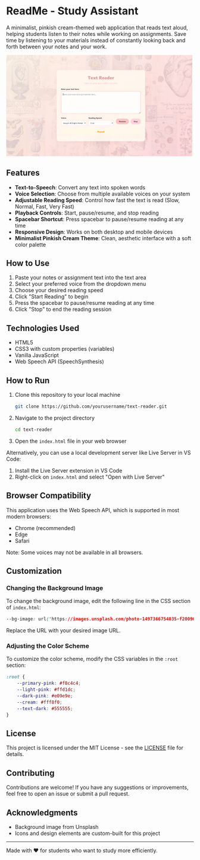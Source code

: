 

# ReadMe - Study Assistant

A minimalist, pinkish cream-themed web application that reads text aloud, helping students listen to their notes while working on assignments. Save time by listening to your materials instead of constantly looking back and forth between your notes and your work.

<img src="Screenshot 2025-08-06 105830.png" width="500">

## Features

- **Text-to-Speech**: Convert any text into spoken words
- **Voice Selection**: Choose from multiple available voices on your system
- **Adjustable Reading Speed**: Control how fast the text is read (Slow, Normal, Fast, Very Fast)
- **Playback Controls**: Start, pause/resume, and stop reading
- **Spacebar Shortcut**: Press spacebar to pause/resume reading at any time
- **Responsive Design**: Works on both desktop and mobile devices
- **Minimalist Pinkish Cream Theme**: Clean, aesthetic interface with a soft color palette

## How to Use

1. Paste your notes or assignment text into the text area
2. Select your preferred voice from the dropdown menu
3. Choose your desired reading speed
4. Click "Start Reading" to begin
5. Press the spacebar to pause/resume reading at any time
6. Click "Stop" to end the reading session

## Technologies Used

- HTML5
- CSS3 with custom properties (variables)
- Vanilla JavaScript
- Web Speech API (SpeechSynthesis)

## How to Run

1. Clone this repository to your local machine
   ```bash
   git clone https://github.com/yourusername/text-reader.git
   ```
2. Navigate to the project directory
   ```bash
   cd text-reader
   ```
3. Open the `index.html` file in your web browser

Alternatively, you can use a local development server like Live Server in VS Code:
1. Install the Live Server extension in VS Code
2. Right-click on `index.html` and select "Open with Live Server"

## Browser Compatibility

This application uses the Web Speech API, which is supported in most modern browsers:
- Chrome (recommended)
- Edge
- Safari

Note: Some voices may not be available in all browsers.

## Customization

### Changing the Background Image

To change the background image, edit the following line in the CSS section of `index.html`:

```css
--bg-image: url('https://images.unsplash.com/photo-1497366754035-f200968a6e72?ixlib=rb-4.0.3&auto=format&fit=crop&w=2000&q=80');
```

Replace the URL with your desired image URL.

### Adjusting the Color Scheme

To customize the color scheme, modify the CSS variables in the `:root` section:

```css
:root {
    --primary-pink: #f8c4c4;
    --light-pink: #ffd1dc;
    --dark-pink: #e09e9e;
    --cream: #fff8f0;
    --text-dark: #555555;
}
```

## License

This project is licensed under the MIT License - see the [LICENSE](LICENSE) file for details.

## Contributing

Contributions are welcome! If you have any suggestions or improvements, feel free to open an issue or submit a pull request.

## Acknowledgments

- Background image from Unsplash
- Icons and design elements are custom-built for this project

---

Made with ❤️ for students who want to study more efficiently.
